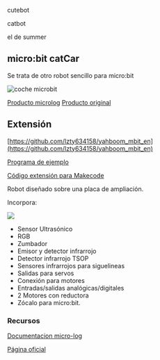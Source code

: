 cutebot

catbot

el de summer
## micro:bit catCar 

Se trata de otro robot sencillo para micro:bit

![coche microbit](microbit-car.jpg)

[Producto microlog](https://www.micro-log.com/microbit/3283-coche-microbit.html) [Producto original](https://category.yahboom.net/products/bitbot)


## Extensión

[https://github.com/lzty634158/yahboom_mbit_en](https://github.com/lzty634158/yahboom_mbit_en)

[Programa de ejemplo](http://www.micro-log.com/librerias.hex) 

[Código extensión para Makecode](https://github.com/lzty634158/yahboom_mbit_en)


Robot diseñado sobre una placa de ampliación.

Incorpora:

![](https://cdn.shopify.com/s/files/1/0066/9686/1780/files/microbit_1_1024x1024.jpg?v=1553152274)

* Sensor Ultrasónico
* RGB
* Zumbador
* Emisor y detector infrarrojo
* Detector infrarrojo TSOP
* Sensores infrarrojos para siguelineas
* Salidas para servos
* Conexión para motores
* Entradas/salidas analógicas/digitales
* 2 Motores con reductora
* Zócalo para micro:bit.


### Recursos

[Documentacion micro-log](https://microbit.micro-log.com/coche-microbit/)

[Página oficial](http://www.dagurobot.com/MB002)

